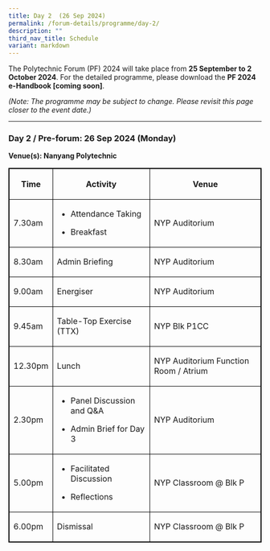 ```yaml
---
title: Day 2  (26 Sep 2024)
permalink: /forum-details/programme/day-2/
description: ""
third_nav_title: Schedule
variant: markdown
---
```

<p>The Polytechnic Forum (PF) 2024 will take place from&nbsp;<strong>25 September to 2 October 2024</strong>.
For the detailed programme, please download the <strong>PF 2024 e-Handbook [coming soon]</strong>.</p>
<p><em>(Note: The programme may be subject to change. Please revisit this page closer to the event date.)</em>
</p>
<hr>
<h3><strong>Day 2 / Pre-forum: 26 Sep 2024 (Monday)</strong></h3>
<p><strong>Venue(s): Nanyang Polytechnic</strong>
</p>
<style>
table, th, td {
  border:1px solid black;
}
</style>
<table style="minWidth: 75px">
<colgroup>
<col>
<col>
<col>
</colgroup>
<tbody>
<tr>
<th rowspan="1" colspan="1">
<p>Time</p>
</th>
<th rowspan="1" colspan="1">
<p>Activity</p>
</th>
<th rowspan="1" colspan="1">
<p>Venue</p>
</th>
</tr>
<tr>
<td rowspan="1" colspan="1">
<p>7.30am</p>
</td>
<td rowspan="1" colspan="1">
<ul data-tight="true" class="tight">
<li>
<p>Attendance Taking</p>
</li>
<li>
<p>Breakfast</p>
</li>
</ul>
</td>
<td rowspan="1" colspan="1">
<p>NYP Auditorium</p>
</td>
</tr>
<tr>
<td rowspan="1" colspan="1">
<p>8.30am</p>
</td>
<td rowspan="1" colspan="1">
<p>Admin Briefing</p>
</td>
<td rowspan="1" colspan="1">
<p>NYP Auditorium</p>
</td>
</tr>
<tr>
<td rowspan="1" colspan="1">
<p>9.00am</p>
</td>
<td rowspan="1" colspan="1">
<p>Energiser</p>
</td>
<td rowspan="1" colspan="1">
<p>NYP Auditorium</p>
</td>
</tr>
<tr>
<td rowspan="1" colspan="1">
<p>9.45am</p>
</td>
<td rowspan="1" colspan="1">
<p>Table-Top Exercise (TTX)</p>
</td>
<td rowspan="1" colspan="1">
<p>NYP Blk P1CC</p>
</td>
</tr>
<tr>
<td rowspan="1" colspan="1">
<p>12.30pm</p>
</td>
<td rowspan="1" colspan="1">
<p>Lunch</p>
</td>
<td rowspan="1" colspan="1">
<p>NYP Auditorium Function Room / Atrium</p>
</td>
</tr>
<tr>
<td rowspan="1" colspan="1">
<p>2.30pm</p>
</td>
<td rowspan="1" colspan="1">
<ul data-tight="true" class="tight">
<li>
<p>Panel Discussion and Q&amp;A</p>
</li>
<li>
<p>Admin Brief for Day 3</p>
</li>
</ul>
</td>
<td rowspan="1" colspan="1">
<p>NYP Auditorium</p>
</td>
</tr>
<tr>
<td rowspan="1" colspan="1">
<p>5.00pm</p>
</td>
<td rowspan="1" colspan="1">
<ul data-tight="true" class="tight">
<li>
<p>Facilitated Discussion</p>
</li>
<li>
<p>Reflections</p>
</li>
</ul>
</td>
<td rowspan="1" colspan="1">
<p>NYP Classroom @ Blk P</p>
</td>
</tr>
<tr>
<td rowspan="1" colspan="1">
<p>6.00pm</p>
</td>
<td rowspan="1" colspan="1">
<p>Dismissal</p>
</td>
<td rowspan="1" colspan="1">
<p>NYP Classroom @ Blk P</p>
</td>
</tr>
</tbody>
</table>
<p></p>